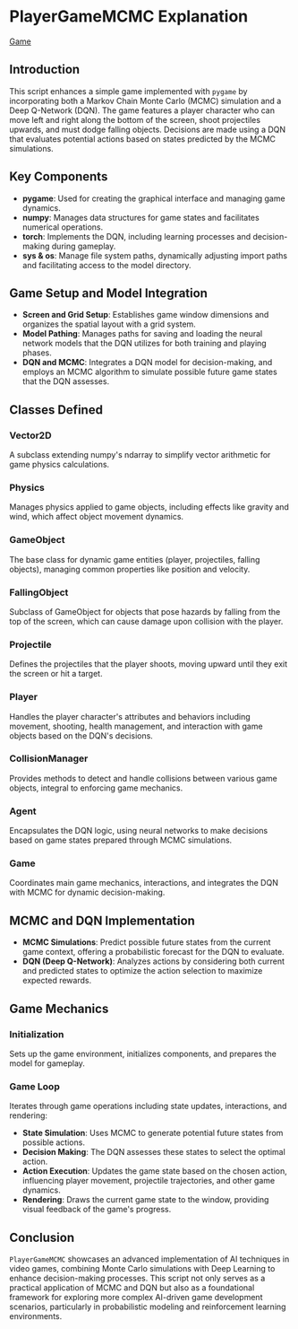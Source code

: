 # PlayerGameMCMC Explanation

[Game](../../Game/PlayerSection/player_mcmc.py)

## Introduction

This script enhances a simple game implemented with `pygame` by incorporating both a Markov Chain Monte Carlo (MCMC) simulation and a Deep Q-Network (DQN). The game features a player character who can move left and right along the bottom of the screen, shoot projectiles upwards, and must dodge falling objects. Decisions are made using a DQN that evaluates potential actions based on states predicted by the MCMC simulations.

## Key Components

- **pygame**: Used for creating the graphical interface and managing game dynamics.
- **numpy**: Manages data structures for game states and facilitates numerical operations.
- **torch**: Implements the DQN, including learning processes and decision-making during gameplay.
- **sys & os**: Manage file system paths, dynamically adjusting import paths and facilitating access to the model directory.

## Game Setup and Model Integration

- **Screen and Grid Setup**: Establishes game window dimensions and organizes the spatial layout with a grid system.
- **Model Pathing**: Manages paths for saving and loading the neural network models that the DQN utilizes for both training and playing phases.
- **DQN and MCMC**: Integrates a DQN model for decision-making, and employs an MCMC algorithm to simulate possible future game states that the DQN assesses.

## Classes Defined

### Vector2D

A subclass extending numpy's ndarray to simplify vector arithmetic for game physics calculations.

### Physics

Manages physics applied to game objects, including effects like gravity and wind, which affect object movement dynamics.

### GameObject

The base class for dynamic game entities (player, projectiles, falling objects), managing common properties like position and velocity.

### FallingObject

Subclass of GameObject for objects that pose hazards by falling from the top of the screen, which can cause damage upon collision with the player.

### Projectile

Defines the projectiles that the player shoots, moving upward until they exit the screen or hit a target.

### Player

Handles the player character's attributes and behaviors including movement, shooting, health management, and interaction with game objects based on the DQN's decisions.

### CollisionManager

Provides methods to detect and handle collisions between various game objects, integral to enforcing game mechanics.

### Agent

Encapsulates the DQN logic, using neural networks to make decisions based on game states prepared through MCMC simulations.

### Game

Coordinates main game mechanics, interactions, and integrates the DQN with MCMC for dynamic decision-making.

## MCMC and DQN Implementation

- **MCMC Simulations**: Predict possible future states from the current game context, offering a probabilistic forecast for the DQN to evaluate.
- **DQN (Deep Q-Network)**: Analyzes actions by considering both current and predicted states to optimize the action selection to maximize expected rewards.

## Game Mechanics

### Initialization

Sets up the game environment, initializes components, and prepares the model for gameplay.

### Game Loop

Iterates through game operations including state updates, interactions, and rendering:
- **State Simulation**: Uses MCMC to generate potential future states from possible actions.
- **Decision Making**: The DQN assesses these states to select the optimal action.
- **Action Execution**: Updates the game state based on the chosen action, influencing player movement, projectile trajectories, and other game dynamics.
- **Rendering**: Draws the current game state to the window, providing visual feedback of the game's progress.

## Conclusion

`PlayerGameMCMC` showcases an advanced implementation of AI techniques in video games, combining Monte Carlo simulations with Deep Learning to enhance decision-making processes. This script not only serves as a practical application of MCMC and DQN but also as a foundational framework for exploring more complex AI-driven game development scenarios, particularly in probabilistic modeling and reinforcement learning environments.

